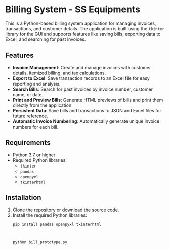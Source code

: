 # Billing System - SS Equipments

This is a Python-based billing system application for managing invoices, transactions, and customer details. The application is built using the `tkinter` library for the GUI and supports features like saving bills, exporting data to Excel, and searching for past invoices.

## Features

- **Invoice Management**: Create and manage invoices with customer details, itemized billing, and tax calculations.
- **Export to Excel**: Save transaction records to an Excel file for easy reporting and analysis.
- **Search Bills**: Search for past invoices by invoice number, customer name, or date.
- **Print and Preview Bills**: Generate HTML previews of bills and print them directly from the application.
- **Persistent Data**: Save bills and transactions to JSON and Excel files for future reference.
- **Automatic Invoice Numbering**: Automatically generate unique invoice numbers for each bill.

## Requirements

- Python 3.7 or higher
- Required Python libraries:
  - `tkinter`
  - `pandas`
  - `openpyxl`
  - `tkinterhtml`

## Installation

1. Clone the repository or download the source code.
2. Install the required Python libraries:
   ```bash
   pip install pandas openpyxl tkinterhtml



   python bill_prototype.py
